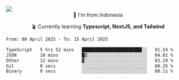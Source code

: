 
<img align = "center" src="https://readme-typing-svg.herokuapp.com?font=Fira+Code&size=25&pause=1000&color=00F713&center=true&vCenter=true&random=false&width=850&height=70&lines=Hi+There+%F0%9F%91%8B%2C+Im+Julian+Caesar;"/>
<br>

<div align = "center">
  📌 I'm from Indonesia
  
  🪴 Currently learning **Typescript, NextJS, and Tailwind**
</div>

<!--START_SECTION:waka-->

```txt
From: 08 April 2025 - To: 15 April 2025

TypeScript   5 hrs 52 mins   ███████████████████████░░   91.54 %
JSON         18 mins         █▒░░░░░░░░░░░░░░░░░░░░░░░   04.81 %
Other        12 mins         ▓░░░░░░░░░░░░░░░░░░░░░░░░   03.29 %
Git          0 secs          ░░░░░░░░░░░░░░░░░░░░░░░░░   00.25 %
Binary       0 secs          ░░░░░░░░░░░░░░░░░░░░░░░░░   00.11 %
```

<!--END_SECTION:waka-->
